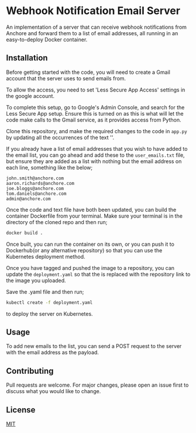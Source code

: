 # Webhook Notification Email Server

An implementation of a server that can receive webhook notifications from Anchore and forward them to a list of email addresses, all running in an easy-to-deploy Docker container.

## Installation

Before getting started with the code, you will need to create a Gmail account that the server uses to send emails from. 

To allow the access, you need to set 'Less Secure App Access' settings in the google account.

To complete this setup, go to Google's Admin Console, and search for the Less Secure App setup. Ensure this is turned on as this is what will let the code make calls to the Gmail service, as it provides access from Python.

Clone this repository, and make the required changes to the code in `app.py` by updating all the occurrences of the text '<UPDATE VALUE>'.

If you already have a list of email addresses that you wish to have added to the email list, you can go ahead and add these to the `user_emails.txt` file, but ensure they are added as a list with nothing but the email address on each line, something like the below;

```
john.smith@anchore.com
aaron.richards@anchore.com
joe.bloggs@anchore.com
tom.daniels@anchore.com
admin@anchore.com
```

Once the code and text file have both been updated, you can build the container Dockerfile from your terminal. Make sure your terminal is in the directory of the cloned repo and then run;


```bash
docker build .
```

Once built, you can run the container on its own, or you can push it to Dockerhub(or any alternative repository) so that you can use the Kubernetes deployment method.

Once you have tagged and pushed the image to a repository, you can update the `deployment.yaml` so that the <UPDATE VALUE> is replaced with the repository link to the image you uploaded.

Save the .yaml file and then run;

```bash
kubectl create -f deployment.yaml
```

to deploy the server on Kubernetes.


## Usage

To add new emails to the list, you can send a POST request to the server with the email address as the payload.

## Contributing
Pull requests are welcome. For major changes, please open an issue first to discuss what you would like to change.

## License
[MIT](https://choosealicense.com/licenses/mit/)